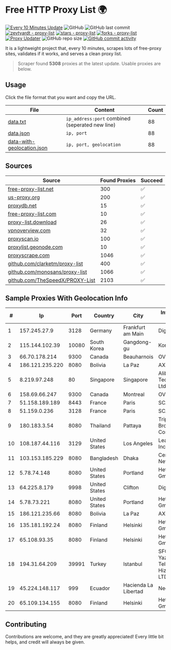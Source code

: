 
# Free HTTP Proxy List 🌍

[![Every 10 Minutes Update](https://github.com/mertguvencli/http-proxy-list/actions/workflows/main.yml/badge.svg?branch=main)](https://github.com/mertguvencli/http-proxy-list/actions/workflows/main.yml)
![GitHub](https://img.shields.io/github/license/mertguvencli/http-proxy-list)
![GitHub last commit](https://img.shields.io/github/last-commit/mertguvencli/http-proxy-list)
[![zevtyardt - proxy-list](https://img.shields.io/static/v1?label=zevtyardt&message=proxy-list&color=blue&logo=github)](https://github.com/zevtyardt/proxy-list "Go to GitHub repo")
[![stars - proxy-list](https://img.shields.io/github/stars/zevtyardt/proxy-list?style=social)](https://github.com/zevtyardt/proxy-list)
[![forks - proxy-list](https://img.shields.io/github/forks/zevtyardt/proxy-list?style=social)](https://github.com/zevtyardt/proxy-list)
[![Proxy Updater](https://github.com/zevtyardt/proxy-list/workflows/Proxy%20Updater/badge.svg)](https://github.com/zevtyardt/proxy-list/actions?query=workflow:"Proxy+Updater")
![GitHub repo size](https://img.shields.io/github/repo-size/zevtyardt/proxy-list)
[![GitHub commit activity](https://img.shields.io/github/commit-activity/m/zevtyardt/proxy-list?logo=commits)](https://github.com/zevtyardt/proxy-list/commits/main)

It is a lightweight project that, every 10 minutes, scrapes lots of free-proxy sites, validates if it works, and serves a clean proxy list.

> Scraper found **5308** proxies at the latest update. Usable proxies are below.

## Usage

Click the file format that you want and copy the URL.

|File|Content|Count|
|----|-------|-----|
|[data.txt](https://raw.githubusercontent.com/mertguvencli/http-proxy-list/main/proxy-list/data.txt)|`ip_address:port` combined (seperated new line)|88|
|[data.json](https://raw.githubusercontent.com/mertguvencli/http-proxy-list/main/proxy-list/data.json)|`ip, port`|88|
|[data-with-geolocation.json](https://raw.githubusercontent.com/mertguvencli/http-proxy-list/main/proxy-list/data-with-geolocation.json)|`ip, port, geolocation`|88|

## Sources

|Source|Found Proxies|Succeed|
|------|-------------|-------|
|[free-proxy-list.net](https://free-proxy-list.net)|300|✅|
|[us-proxy.org](https://www.us-proxy.org)|200|✅|
|[proxydb.net](http://proxydb.net)|15|✅|
|[free-proxy-list.com](https://free-proxy-list.com/?page=&port=&type%5B%5D=http&type%5B%5D=https&up_time=0&search=Search)|10|✅|
|[proxy-list.download](https://www.proxy-list.download/HTTP)|26|✅|
|[vpnoverview.com](https://vpnoverview.com/privacy/anonymous-browsing/free-proxy-servers)|32|✅|
|[proxyscan.io](https://www.proxyscan.io)|100|✅|
|[proxylist.geonode.com](https://proxylist.geonode.com/api/proxy-list?limit=300&page=1&sort_by=lastChecked&sort_type=desc&protocols=http,https)|10|✅|
|[proxyscrape.com](https://api.proxyscrape.com/v2/?request=displayproxies&protocol=http&timeout=10000&country=all&ssl=all&anonymity=all)|1046|✅|
|[github.com/clarketm/proxy-list](https://raw.githubusercontent.com/clarketm/proxy-list/master/proxy-list-raw.txt)|400|✅|
|[github.com/monosans/proxy-list](https://raw.githubusercontent.com/monosans/proxy-list/main/proxies/http.txt)|1066|✅|
|[github.com/TheSpeedX/PROXY-List](https://raw.githubusercontent.com/TheSpeedX/PROXY-List/master/http.txt)|2103|✅|


## Sample Proxies With Geolocation Info

|#|Ip|Port|Country|City|Internet Service Provider|
|-|--|----|-------|----|-------------------------|
|1|157.245.27.9|3128|Germany|Frankfurt am Main|DigitalOcean, LLC|
|2|115.144.102.39|10080|South Korea|Gangdong-gu|Korea Telecom|
|3|66.70.178.214|9300|Canada|Beauharnois|OVH SAS|
|4|186.121.235.220|8080|Bolivia|La Paz|AXS Bolivia S. A.|
|5|8.219.97.248|80|Singapore|Singapore|Alibaba (US) Technology Co., Ltd.|
|6|158.69.66.247|9300|Canada|Montreal|OVH SAS|
|7|51.158.189.189|8443|France|Paris|SCALEWAY|
|8|51.159.0.236|3128|France|Paris|SCALEWAY|
|9|180.183.3.54|8080|Thailand|Pattaya|Triple T Broadband Public Company Limited|
|10|108.187.44.116|3129|United States|Los Angeles|Leaseweb USA, Inc.|
|11|103.153.185.229|8080|Bangladesh|Dhaka|Century Link Network|
|12|5.78.74.148|8080|United States|Portland|Hetzner Online GmbH|
|13|64.225.8.179|9998|United States|Clifton|DigitalOcean, LLC|
|14|5.78.73.221|8080|United States|Portland|Hetzner Online GmbH|
|15|186.121.235.66|8080|Bolivia|La Paz|AXS Bolivia S. A.|
|16|135.181.192.24|8080|Finland|Helsinki|Hetzner Online GmbH|
|17|65.108.93.35|8080|Finland|Helsinki|Hetzner Online GmbH|
|18|194.31.64.209|39991|Turkey|Istanbul|SFCTEK Bilisim Yazilim ve Telekomunikasyon Hiz. San. ve Tic. LTD. STI.|
|19|45.224.148.117|999|Ecuador|Hacienda La Libertad|Nedetel S.A.|
|20|65.109.134.155|8080|Finland|Helsinki|Hetzner Online GmbH|



## Contributing

Contributions are welcome, and they are greatly appreciated! Every
little bit helps, and credit will always be given.

